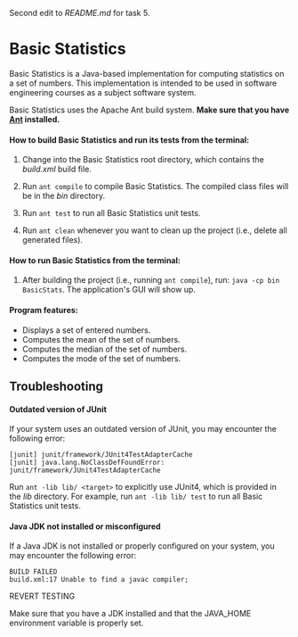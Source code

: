 Second edit to _README.md_ for task 5.

# Basic Statistics

Basic Statistics is a Java-based implementation for computing statistics on a set of numbers.
This implementation is intended to be used in software engineering courses as
a subject software system.

Basic Statistics uses the Apache Ant build system. **Make sure that you have [Ant](https://ant.apache.org) installed.**

#### How to build Basic Statistics and run its tests from the terminal:

1. Change into the Basic Statistics root directory, which contains the _build.xml_ build file.

2. Run `ant compile` to compile Basic Statistics. The compiled class files will be in the _bin_ directory.

3. Run `ant test` to run all Basic Statistics unit tests.

4. Run `ant clean` whenever you want to clean up the project (i.e., delete all generated files).

#### How to run Basic Statistics from the terminal:

1. After building the project (i.e., running `ant compile`), run: `java -cp bin BasicStats`. The application's GUI will show up.

#### Program features:

- Displays a set of entered numbers.
- Computes the mean of the set of numbers.
- Computes the median of the set of numbers.
- Computes the mode of the set of numbers.

## Troubleshooting

#### Outdated version of JUnit

If your system uses an outdated version of JUnit, you may encounter the following error:

```
[junit] junit/framework/JUnit4TestAdapterCache
[junit] java.lang.NoClassDefFoundError: junit/framework/JUnit4TestAdapterCache
```

Run `ant -lib lib/ <target>` to explicitly use JUnit4, which is provided in the _lib_ directory. For example, run `ant -lib lib/ test` to run all Basic Statistics unit tests.

#### Java JDK not installed or misconfigured

If a Java JDK is not installed or properly configured on your system, you may encounter the following error:

```
BUILD FAILED
build.xml:17 Unable to find a javac compiler;
```

REVERT TESTING

Make sure that you have a JDK installed and that the JAVA_HOME environment variable is properly set.
